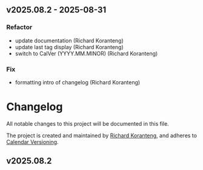 ## v2025.08.2 - 2025-08-31
### Refactor
- update documentation (Richard Koranteng)
- update last tag display (Richard Koranteng)
- switch to CalVer (YYYY.MM.MINOR) (Richard Koranteng)

### Fix
- formatting intro of changelog (Richard Koranteng)

# Changelog
All notable changes to this project will be documented in this file.

The project is created and maintained by [Richard Koranteng](https://rkkoranteng.com), and adheres to [Calendar Versioning](https://calver.org/).

## v2025.08.2